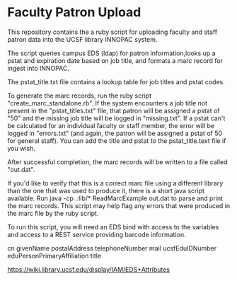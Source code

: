 Faculty Patron Upload
=====================

This repository contains the a ruby script for uploading faculty and staff patron data into the UCSF library INNOPAC system.

The script queries campus EDS (ldap) for patron information,looks up a pstat and expiration date based on job title, and formats a marc record for ingest into INNOPAC.

The pstat_title.txt file contains a lookup table for job titles and pstat codes. 

To generate the marc records, run the ruby script "create_marc_standalone.rb".  If the system encounters a job title not present in the "pstat_titles.txt" file, that patron will be assigned a pstat of "50" and the missing job title will be logged in "missing.txt".  If a pstat can't be calculated for an individual faculty or staff member, the error will be logged in "errors.txt" (and again, the patron will be assigned a pstat of 50 for general staff).  You can add the title and pstat to the pstat_title.text file if you wish.  

After successful completion, the marc records will be written to a file called "out.dat".

If you'd like to verify that this is a correct marc file using a different library than the one that was used to produce it, there is a short java script available.  Run java -cp .:lib/* ReadMarcExample out.dat to parse and print the marc records.  This script may help flag any errors that were produced in the marc file by the ruby script.  

To run this script, you will need an EDS bind with access to the variables and access to a REST service providing barcode information.  

cn
givenName
postalAddress
telephoneNumber
mail
ucsfEduIDNumber
eduPersonPrimaryAffiliation
title

https://wiki.library.ucsf.edu/display/IAM/EDS+Attributes





